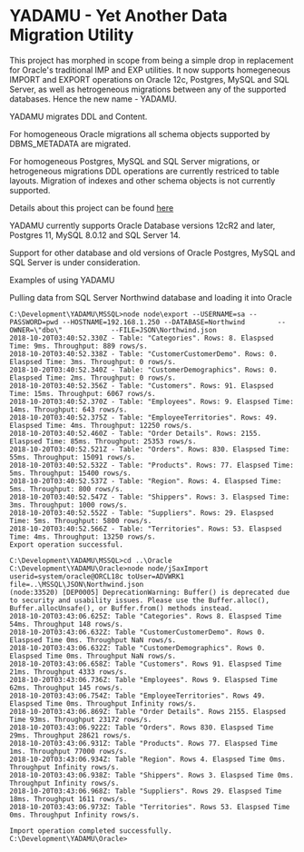 # YADAMU - Yet Another Data Migration Utility

This project has morphed in scope from being a simple drop in replacement for Oracle's traditional IMP and EXP utilities.
It now supports homegeneous IMPORT and EXPORT operations on Oracle 12c, Postgres, MySQL and SQL Server, as well as hetrogeneous migrations between any of the supported databases. Hence the new name - YADAMU. 

YADAMU migrates DDL and Content.

For homogeneous Oracle migrations all schema objects supported by DBMS_METADATA are migrated.

For homogeneous Postgres, MySQL and SQL Server migrations, or hetrogeneous migrations DDL operations are currently restriced to table layouts. Migration of indexes and other schema objects is not currently supported.

Details about this project can be found [here](http://markddrake.github.io/YADAMU---Yet-Another-DAta-Migration-Utility/docs)

YADAMU currently supports Oracle Database versions 12cR2 and later, Postgres 11,  MySQL 8.0.12 and SQL Server 14.

Support for other database and old versions of Oracle Postgres, MySQL and SQL Server is under consideration.

Examples of using YADAMU

Pulling data from SQL Server Northwind database and loading it into Oracle

~~~
C:\Development\YADAMU\MSSQL>node node\export --USERNAME=sa --PASSWORD=pwd --HOSTNAME=192.168.1.250 --DATABASE=Northwind        --OWNER=\"dbo\"            --FILE=JSON\Northwind.json
2018-10-20T03:40:52.330Z - Table: "Categories". Rows: 8. Elaspsed Time: 9ms. Throughput: 889 rows/s.
2018-10-20T03:40:52.338Z - Table: "CustomerCustomerDemo". Rows: 0. Elaspsed Time: 3ms. Throughput: 0 rows/s.
2018-10-20T03:40:52.340Z - Table: "CustomerDemographics". Rows: 0. Elaspsed Time: 2ms. Throughput: 0 rows/s.
2018-10-20T03:40:52.356Z - Table: "Customers". Rows: 91. Elaspsed Time: 15ms. Throughput: 6067 rows/s.
2018-10-20T03:40:52.370Z - Table: "Employees". Rows: 9. Elaspsed Time: 14ms. Throughput: 643 rows/s.
2018-10-20T03:40:52.375Z - Table: "EmployeeTerritories". Rows: 49. Elaspsed Time: 4ms. Throughput: 12250 rows/s.
2018-10-20T03:40:52.460Z - Table: "Order Details". Rows: 2155. Elaspsed Time: 85ms. Throughput: 25353 rows/s.
2018-10-20T03:40:52.521Z - Table: "Orders". Rows: 830. Elaspsed Time: 55ms. Throughput: 15091 rows/s.
2018-10-20T03:40:52.532Z - Table: "Products". Rows: 77. Elaspsed Time: 5ms. Throughput: 15400 rows/s.
2018-10-20T03:40:52.537Z - Table: "Region". Rows: 4. Elaspsed Time: 5ms. Throughput: 800 rows/s.
2018-10-20T03:40:52.547Z - Table: "Shippers". Rows: 3. Elaspsed Time: 3ms. Throughput: 1000 rows/s.
2018-10-20T03:40:52.552Z - Table: "Suppliers". Rows: 29. Elaspsed Time: 5ms. Throughput: 5800 rows/s.
2018-10-20T03:40:52.566Z - Table: "Territories". Rows: 53. Elaspsed Time: 4ms. Throughput: 13250 rows/s.
Export operation successful.

C:\Development\YADAMU\MSSQL>cd ..\Oracle
C:\Development\YADAMU\Oracle>node node/jSaxImport userid=system/oracle@ORCL18c toUser=ADVWRK1 file=..\MSSQL\JSON\Northwind.json
(node:33520) [DEP0005] DeprecationWarning: Buffer() is deprecated due to security and usability issues. Please use the Buffer.alloc(), Buffer.allocUnsafe(), or Buffer.from() methods instead.
2018-10-20T03:43:06.625Z: Table "Categories". Rows 8. Elaspsed Time 54ms. Throughput 148 rows/s.
2018-10-20T03:43:06.632Z: Table "CustomerCustomerDemo". Rows 0. Elaspsed Time 0ms. Throughput NaN rows/s.
2018-10-20T03:43:06.632Z: Table "CustomerDemographics". Rows 0. Elaspsed Time 0ms. Throughput NaN rows/s.
2018-10-20T03:43:06.658Z: Table "Customers". Rows 91. Elaspsed Time 21ms. Throughput 4333 rows/s.
2018-10-20T03:43:06.736Z: Table "Employees". Rows 9. Elaspsed Time 62ms. Throughput 145 rows/s.
2018-10-20T03:43:06.754Z: Table "EmployeeTerritories". Rows 49. Elaspsed Time 0ms. Throughput Infinity rows/s.
2018-10-20T03:43:06.869Z: Table "Order Details". Rows 2155. Elaspsed Time 93ms. Throughput 23172 rows/s.
2018-10-20T03:43:06.922Z: Table "Orders". Rows 830. Elaspsed Time 29ms. Throughput 28621 rows/s.
2018-10-20T03:43:06.931Z: Table "Products". Rows 77. Elaspsed Time 1ms. Throughput 77000 rows/s.
2018-10-20T03:43:06.934Z: Table "Region". Rows 4. Elaspsed Time 0ms. Throughput Infinity rows/s.
2018-10-20T03:43:06.938Z: Table "Shippers". Rows 3. Elaspsed Time 0ms. Throughput Infinity rows/s.
2018-10-20T03:43:06.968Z: Table "Suppliers". Rows 29. Elaspsed Time 18ms. Throughput 1611 rows/s.
2018-10-20T03:43:06.973Z: Table "Territories". Rows 53. Elaspsed Time 0ms. Throughput Infinity rows/s.

Import operation completed successfully.
C:\Development\YADAMU\Oracle>
~~~
